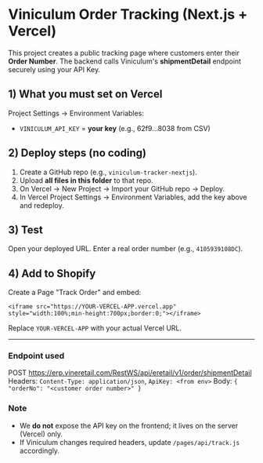 
# Viniculum Order Tracking (Next.js + Vercel)

This project creates a public tracking page where customers enter their **Order Number**.
The backend calls Viniculum's **shipmentDetail** endpoint securely using your API Key.

## 1) What you must set on Vercel
Project Settings → Environment Variables:
- `VINICULUM_API_KEY` = **your key** (e.g., 62f9...8038 from CSV)

## 2) Deploy steps (no coding)
1. Create a GitHub repo (e.g., `viniculum-tracker-nextjs`).
2. Upload **all files in this folder** to that repo.
3. On Vercel → New Project → Import your GitHub repo → Deploy.
4. In Vercel Project Settings → Environment Variables, add the key above and redeploy.

## 3) Test
Open your deployed URL. Enter a real order number (e.g., `4105939108DC`).

## 4) Add to Shopify
Create a Page "Track Order" and embed:
```
<iframe src="https://YOUR-VERCEL-APP.vercel.app" style="width:100%;min-height:700px;border:0;"></iframe>
```
Replace `YOUR-VERCEL-APP` with your actual Vercel URL.

---

### Endpoint used
POST https://erp.vineretail.com/RestWS/api/eretail/v1/order/shipmentDetail
Headers: `Content-Type: application/json`, `ApiKey: <from env>`
Body: `{ "orderNo": "<customer order number>" }`

### Note
- We **do not** expose the API key on the frontend; it lives on the server (Vercel) only.
- If Viniculum changes required headers, update `/pages/api/track.js` accordingly.

